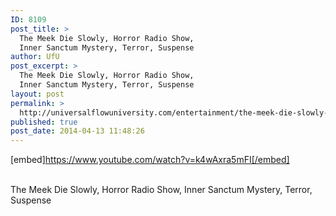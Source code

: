 ```yaml
---
ID: 8109
post_title: >
  The Meek Die Slowly, Horror Radio Show,
  Inner Sanctum Mystery, Terror, Suspense
author: UfU
post_excerpt: >
  The Meek Die Slowly, Horror Radio Show,
  Inner Sanctum Mystery, Terror, Suspense
layout: post
permalink: >
  http://universalflowuniversity.com/entertainment/the-meek-die-slowly-horror-radio-show-inner-sanctum-mystery-terror-suspense/
published: true
post_date: 2014-04-13 11:48:26
---
```

[embed]https://www.youtube.com/watch?v=k4wAxra5mFI[/embed]</br></br>
<p>The Meek Die Slowly, Horror Radio Show, Inner Sanctum Mystery, Terror, Suspense</p>